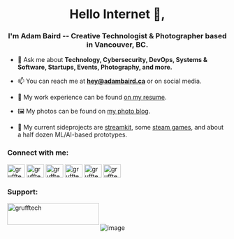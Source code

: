 <h1 align="center">Hello Internet 👋,</h1>
<h3 align="center">I'm Adam Baird -- Creative Technologist & Photographer based in Vancouver, BC.</h3>


- 💬 Ask me about **Technology, Cybersecurity, DevOps, Systems & Software, Startups, Events, Photography, and more.**

- 📫 You can reach me at **hey@adambaird.ca** or on social media.

- 📄 My work experience can be found [on my resume](https://adambaird.ca/resume).

- 🖼️ My photos can be found on [my photo blog](https://adambaird.ca/blog/).

- 🔭 My current sideprojects are [streamkit](https://streamkit.fly.dev), some [steam games](https://gruff.games/), and about a half dozen ML/AI-based prototypes. 

<h3 align="left">Connect with me:</h3>

<p align="left">
<a href="https://dev.to/grufftech" target="blank"><img align="center" src="https://raw.githubusercontent.com/rahuldkjain/github-profile-readme-generator/master/src/images/icons/Social/devto.svg" alt="grufftech" height="30" width="40" /></a>
<a href="https://twitter.com/grufftech" target="blank"><img align="center" src="https://raw.githubusercontent.com/rahuldkjain/github-profile-readme-generator/master/src/images/icons/Social/twitter.svg" alt="grufftech" height="30" width="40" /></a>
<a href="https://linkedin.com/in/grufftech" target="blank"><img align="center" src="https://raw.githubusercontent.com/rahuldkjain/github-profile-readme-generator/master/src/images/icons/Social/linked-in-alt.svg" alt="grufftech" height="30" width="40" /></a>
<a href="https://stackoverflow.com/users/grufftech" target="blank"><img align="center" src="https://raw.githubusercontent.com/rahuldkjain/github-profile-readme-generator/master/src/images/icons/Social/stack-overflow.svg" alt="grufftech" height="30" width="40" /></a>
<a href="https://fb.com/adambaird.ca" target="blank"><img align="center" src="https://raw.githubusercontent.com/rahuldkjain/github-profile-readme-generator/master/src/images/icons/Social/facebook.svg" alt="grufftech" height="30" width="40" /></a>
<a href="https://instagram.com/grufftech" target="blank"><img align="center" src="https://raw.githubusercontent.com/rahuldkjain/github-profile-readme-generator/master/src/images/icons/Social/instagram.svg" alt="grufftech" height="30" width="40" /></a>
</p>

<h3 align="left">Support:</h3>
<p><a href="https://ko-fi.com/grufftech"> <img align="left" src="https://cdn.ko-fi.com/cdn/kofi3.png?v=3" height="50" width="210" alt="grufftech" /></a></p><br><br>



![image](https://gruff.games/Shuba_duck.webp)
